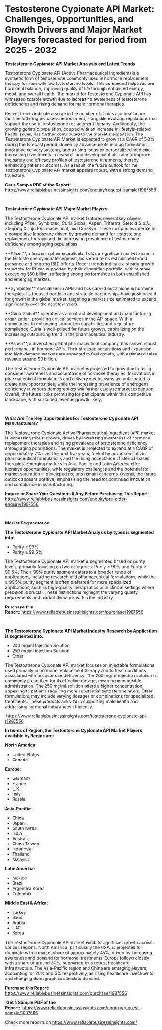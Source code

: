<p><h1>Testosterone Cypionate API Market: Challenges, Opportunities, and Growth Drivers and Major Market Players forecasted for period from 2025 - 2032</h1></p><p><strong>Testosterone Cypionate API Market Analysis and Latest Trends</strong></p>
<p><p>Testosterone Cypionate API (Active Pharmaceutical Ingredient) is a synthetic form of testosterone commonly used in hormone replacement therapy for men with low testosterone levels. This compound helps restore hormonal balance, improving quality of life through enhanced energy, mood, and overall health. The market for Testosterone Cypionate API has witnessed notable growth due to increasing awareness of testosterone deficiencies and rising demand for male hormone therapies.</p><p>Recent trends indicate a surge in the number of clinics and healthcare facilities offering testosterone treatment, alongside evolving regulations that support the use of testosterone replacement therapy. Additionally, the growing geriatric population, coupled with an increase in lifestyle-related health issues, has further contributed to the market's expansion. The Testosterone Cypionate API Market is expected to grow at a CAGR of 5.8% during the forecast period, driven by advancements in drug formulation, innovative delivery systems, and a rising focus on personalized medicine.  Increasing investments in research and development also aim to improve the safety and efficacy profiles of testosterone treatments, thereby enhancing patient outcomes. As a result, the future outlook for the Testosterone Cypionate API market appears robust, with a strong demand trajectory.</p></p>
<p><strong>Get a Sample PDF of the Report:&nbsp;</strong> <a href="https://www.reliablebusinessinsights.com/enquiry/request-sample/1987556?utm_campaign=2094&utm_medium=2&utm_source=Github&utm_content=ia&utm_term=05022025&utm_id=testosterone-cypionate-api">https://www.reliablebusinessinsights.com/enquiry/request-sample/1987556</a></p>
<p>&nbsp;</p>
<p><strong>Testosterone Cypionate API Major Market Players</strong></p>
<p><p>The Testosterone Cypionate API market features several key players, including Pfizer, Symbiotec, Curia Global, Aspen, Trifarma, Steroid S.p.A., Zhejiang Xianju Pharmaceutical, and CoreSyn. These companies operate in a competitive landscape driven by growing demand for testosterone replacement therapy and the increasing prevalence of testosterone deficiency among aging populations.</p><p>**Pfizer**, a leader in pharmaceuticals, holds a significant market share in the testosterone cypionate segment, bolstered by its established brand presence and ongoing R&D efforts. Recent trends indicate a steady growth trajectory for Pfizer, supported by their diversified portfolio, with revenue exceeding $50 billion, reflecting strong performance in both established and emerging markets.</p><p>**Symbiotec** specializes in APIs and has carved out a niche in hormone therapies. Its focused portfolio and strategic partnerships have positioned it for growth in the global market, targeting a market size estimated to expand significantly over the next few years.</p><p>**Curia Global** operates as a contract development and manufacturing organization, providing critical services in the API space. With a commitment to enhancing production capabilities and regulatory compliance, Curia is well-poised for future growth, capitalizing on the increasing outsourcing trend in the pharmaceutical industry.</p><p>**Aspen**, a diversified global pharmaceutical company, has shown robust performance in hormone APIs. Their strategic acquisitions and expansion into high-demand markets are expected to fuel growth, with estimated sales revenue around $3 billion.</p><p>The Testosterone Cypionate API market is projected to grow due to rising consumer awareness and acceptance of hormone therapies. Innovations in pharmaceutical formulations and delivery mechanisms are anticipated to create new opportunities, while the increasing prevalence of androgens deficiency in various demographics will further catalyze market expansion. Overall, the future looks promising for participants within this competitive landscape, with sustained revenue growth likely.</p></p>
<p>&nbsp;</p>
<p><strong>What Are The Key Opportunities For Testosterone Cypionate API Manufacturers?</strong></p>
<p><p>The Testosterone Cypionate Active Pharmaceutical Ingredient (API) market is witnessing robust growth, driven by increasing awareness of hormone replacement therapies and rising prevalence of testosterone deficiency among aging populations. The market is projected to expand at a CAGR of approximately 7% over the next five years, fueled by advancements in pharmaceutical formulations and the rising acceptance of steriod-based therapies. Emerging markets in Asia-Pacific and Latin America offer lucrative opportunities, while regulatory challenges and the potential for market saturation in developed regions remain concerns. Overall, the future outlook appears positive, emphasizing the need for continued innovation and compliance in manufacturing.</p></p>
<p><strong>Inquire or Share Your Questions If Any Before Purchasing This Report:</strong> <a href="https://www.reliablebusinessinsights.com/enquiry/pre-order-enquiry/1987556?utm_campaign=2094&utm_medium=2&utm_source=Github&utm_content=ia&utm_term=05022025&utm_id=testosterone-cypionate-api">https://www.reliablebusinessinsights.com/enquiry/pre-order-enquiry/1987556</a></p>
<p>&nbsp;</p>
<p><strong>Market Segmentation</strong></p>
<p><strong>The Testosterone Cypionate API Market Analysis by types is segmented into:</strong></p>
<p><ul><li>Purity ≥ 99%</li><li>Purity ≥ 99.5%</li></ul></p>
<p><p>The Testosterone Cypionate API market is segmented based on purity levels, primarily focusing on two categories: Purity ≥ 99% and Purity ≥ 99.5%. The ≥ 99% purity segment caters to a broader range of applications, including research and pharmaceutical formulations, while the ≥ 99.5% purity segment is often preferred for more specialized applications, such as high-quality therapeutics or in clinical settings where precision is crucial. These distinctions highlight the varying quality requirements and market demands within the industry.</p></p>
<p><strong>Purchase this Report:&nbsp;</strong><a href="https://www.reliablebusinessinsights.com/purchase/1987556?utm_campaign=2094&utm_medium=2&utm_source=Github&utm_content=ia&utm_term=05022025&utm_id=testosterone-cypionate-api">https://www.reliablebusinessinsights.com/purchase/1987556</a></p>
<p>&nbsp;</p>
<p><strong>The Testosterone Cypionate API Market Industry Research by Application is segmented into:</strong></p>
<p><ul><li>200 mg/ml Injection Solution</li><li>250 mg/ml Injection Solution</li><li>Other</li></ul></p>
<p><p>The Testosterone Cypionate API market focuses on injectable formulations used primarily in hormone replacement therapy and to treat conditions associated with testosterone deficiency. The 200 mg/ml injection solution is commonly prescribed for its effective dosage, ensuring manageable administration. The 250 mg/ml solution offers a higher concentration, appealing to patients requiring more substantial testosterone levels. Other formulations may include varying dosages or combinations for specialized treatments. These products are vital in supporting male health and addressing hormonal imbalances efficiently.</p></p>
<p><a href="https://www.reliablebusinessinsights.com/testosterone-cypionate-api-r1987556?utm_campaign=2094&utm_medium=2&utm_source=Github&utm_content=ia&utm_term=05022025&utm_id=testosterone-cypionate-api">&nbsp;https://www.reliablebusinessinsights.com/testosterone-cypionate-api-r1987556</a></p>
<p><strong>In terms of Region, the Testosterone Cypionate API Market Players available by Region are:</strong></p>
<p>
    <p> <strong> North America: </strong>
        <ul>
            <li>United States</li>
            <li>Canada</li>
        </ul>
        </p> 
    <p> <strong> Europe: </strong>
        <ul>
            <li>Germany</li>
            <li>France</li>
            <li>U.K.</li>
            <li>Italy</li>
            <li>Russia</li>
        </ul>
        </p> 
    <p> <strong> Asia-Pacific: </strong>
        <ul>
            <li>China</li>
            <li>Japan</li>
            <li>South Korea</li>
            <li>India</li>
            <li>Australia</li>
            <li>China Taiwan</li>
            <li>Indonesia</li>
            <li>Thailand</li>
            <li>Malaysia</li>
        </ul>
        </p> 
    <p> <strong> Latin America: </strong>
        <ul>
            <li>Mexico</li>
            <li>Brazil</li>
            <li>Argentina Korea</li>
            <li>Colombia</li>
        </ul>
        </p> 
    <p> <strong> Middle East & Africa: </strong>
        <ul>
            <li>Turkey</li>
            <li>Saudi</li>
            <li>Arabia</li>
            <li>UAE</li>
            <li>Korea</li>
        </ul>
    </p>
    </p>
<p><p>The Testosterone Cypionate API market exhibits significant growth across various regions. North America, particularly the USA, is projected to dominate with a market share of approximately 45%, driven by increasing awareness and demand for hormonal treatments. Europe follows closely with a share of around 30%, supported by a robust healthcare infrastructure. The Asia-Pacific region and China are emerging players, accounting for 20% and 5% respectively, as rising healthcare investments and changing demographics stimulate demand.</p></p>
<p><strong>Purchase this Report: </strong><a href="https://www.reliablebusinessinsights.com/purchase/1987556?utm_campaign=2094&utm_medium=2&utm_source=Github&utm_content=ia&utm_term=05022025&utm_id=testosterone-cypionate-api">https://www.reliablebusinessinsights.com/purchase/1987556</a></p>
<p>&nbsp;<strong>Get a Sample PDF of the Report:&nbsp;&nbsp;</strong><a href="https://www.reliablebusinessinsights.com/enquiry/request-sample/1987556?utm_campaign=2094&utm_medium=2&utm_source=Github&utm_content=ia&utm_term=05022025&utm_id=testosterone-cypionate-api">https://www.reliablebusinessinsights.com/enquiry/request-sample/1987556</a></p>
<p><strong></strong></p>
<p>Check more reports on <a href="https://www.reliablebusinessinsights.com/?utm_campaign=2094&utm_medium=2&utm_source=Github&utm_content=ia&utm_term=05022025&utm_id=testosterone-cypionate-api">https://www.reliablebusinessinsights.com/</a></p>